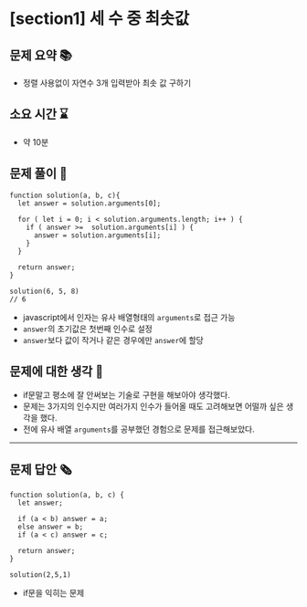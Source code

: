# [section1] 세 수 중 최솟값
## 문제 요약 📚
- 정렬 사용없이 자연수 3개 입력받아 최솟 값 구하기

## 소요 시간 ⌛️
- 약 10분

## 문제 풀이 📝
```
function solution(a, b, c){
  let answer = solution.arguments[0];

  for ( let i = 0; i < solution.arguments.length; i++ ) {
    if ( answer >=  solution.arguments[i] ) {
      answer = solution.arguments[i];
    }
  }

  return answer;
}

solution(6, 5, 8)
// 6
```
- javascript에서 인자는 유사 배열형태의 `arguments`로 접근 가능
- `answer`의 초기값은 첫번째 인수로 설정
- `answer`보다 값이 작거나 같은 경우에만 `answer`에 할당

## 문제에 대한 생각 🧐
- if문말고 평소에 잘 안써보는 기술로 구현을 해보아야 생각했다.
- 문제는 3가지의 인수지만 여러가지 인수가 들어올 때도 고려해보면 어떨까 싶은 생각을 했다.
- 전에 유사 배열 `arguments`를 공부했던 경험으로 문제를 접근해보았다.

- - -
## 문제 답안 🗞
```
function solution(a, b, c) {
  let answer;

  if (a < b) answer = a;
  else answer = b;
  if (a < c) answer = c;

  return answer;
}

solution(2,5,1)
```
- if문을 익히는 문제
